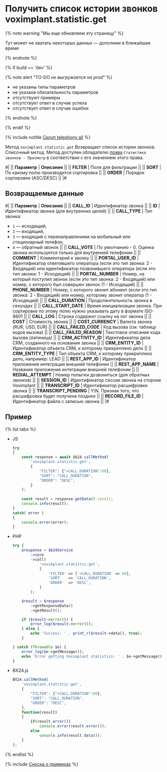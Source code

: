 # Получить список истории звонков voximplant.statistic.get

{% note warning "Мы еще обновляем эту страницу" %}

Тут может не хватать некоторых данных — дополним в ближайшее время

{% endnote %}

{% if build == 'dev' %}

{% note alert "TO-DO _не выгружается на prod_" %}

- не указаны типы параметров
- не указана обязательность параметров
- отсутствуют примеры
- отсутствует ответ в случае успеха
- отсутствует ответ в случае ошибки

{% endnote %}

{% endif %}

{% include notitle [Скоуп telephony all](./_includes/scope-telephony-all.md) %}

Метод `voximplant.statistic.get` Возвращает список истории звонков. Списочный метод. Метод доступен обладателю [права](https://helpdesk.bitrix24.ru/open/18177766/) `Статистика звонков - Просмотр` в соответствии с его значением этого права.

#|
|| **Параметр** | **Описание** ||
|| **FILTER** | Поля для фильтрации ||
|| **SORT** | По какому полю производится сортировка ||
|| **ORDER** | Порядок сортировки (ASC/DESC) ||
|#

## Возвращаемые данные

#|
|| **Параметр** | **Описание** ||
|| **CALL_ID** | Идентификатор звонка ||
|| **ID** | Идентификатор звонка (для внутренних целей) ||
|| **CALL_TYPE** | Тип звонка: 
- `1` — исходящий,
- `2` — входящий,
- `3` — входящий с перенаправлением на мобильный или стационарный телефон,
- `4` — обратный звонок ||
|| **CALL_VOTE** | По умолчанию - 0. Оценка звонка используется только для внутренней телефонии ||
|| **COMMENT** | Комментарий к звонку ||
|| **PORTAL_USER_ID** | Идентификатор ответившего оператора (если это тип звонка: 2 - Входящий) или идентификатор позвонившего оператора (если это тип звонка: 1 - Исходящий) ||
|| **PORTAL_NUMBER** | Номер, на который поступил звонок (если это тип звонка: 2 - Входящий) или номер, с которого был совершен звонок (1 - Исходящий) ||
|| **PHONE_NUMBER** | Номер, с которого звонит абонент (если это тип звонка: 2 - Входящий) или номер, которому звонит оператор (1 - Исходящий) ||
|| **CALL_DURATION** | Продолжительность звонка в секундах ||
|| **CALL_START_DATE** | Время инициализации звонка. При сортировке по этому полю нужно указывать дату в формате ISO-8601 ||
|| **CALL_LOG** | Строка содержит ссылку на лог звонка ||
|| **COST** | Стоимость звонка ||
|| **COST_CURRENCY** | Валюта звонка (RUR, USD, EUR) ||
|| **CALL_FAILED_CODE** | Код вызова (см. таблицу кодов вызова) ||
|| **CALL_FAILED_REASON** | Текстовое описание кода вызова (латиница) ||
|| **CRM_ACTIVITY_ID** | Идентификатор дела CRM, созданного на основании звонка ||
|| **CRM_ENTITY_ID** | Идентификатор объекта CRM, к которому прикреплено дело ||
|| **CRM_ENTITY_TYPE** | Тип объекта CRM, к которому прикреплено дело, например: LEAD ||
|| **REST_APP_ID** | Идентификатор приложения интеграции внешней телефонии ||
|| **REST_APP_NAME** | Название приложения интеграции внешней телефонии ||
|| **REDIAL_ATTEMPT** | Номер попытки дозвониться (для обратных звонков) ||
|| **SESSION_ID** | Идентификатор сессии звонка на стороне Voximplant ||
|| **TRANSCRIPT_ID** | Идентификатор расшифровки звонка ||
|| **TRANSCRIPT_PENDING** | Y\N. Признак того, что расшифровка будет получена позднее ||
|| **RECORD_FILE_ID** | Идентификатор файла с записью звонка ||
|#

## Пример

{% list tabs %}

- JS


    ```js
    try
    {
    	const response = await $b24.callMethod(
    		'voximplant.statistic.get',
    		{
    			"FILTER": {">CALL_DURATION":60},
    			"SORT": "CALL_DURATION",
    			"ORDER": "DESC",
    		}
    	);
    	
    	const result = response.getData().result;
    	console.info(result);
    }
    catch( error )
    {
    	console.error(error);
    }
    ```

- PHP


    ```php
    try {
        $response = $b24Service
            ->core
            ->call(
                'voximplant.statistic.get',
                [
                    'FILTER' => ['>CALL_DURATION' => 60],
                    'SORT'   => 'CALL_DURATION',
                    'ORDER'  => 'DESC',
                ]
            );
    
        $result = $response
            ->getResponseData()
            ->getResult();
    
        if ($result->error()) {
            error_log($result->error());
        } else {
            echo 'Success: ' . print_r($result->data(), true);
        }
    
    } catch (Throwable $e) {
        error_log($e->getMessage());
        echo 'Error getting Voximplant statistics: ' . $e->getMessage();
    }
    ```

- BX24.js

    ```js
    BX24.callMethod(
        'voximplant.statistic.get',
        {
            "FILTER": {">CALL_DURATION":60},
            "SORT": "CALL_DURATION",
            "ORDER": "DESC",
        },
        function(result)
        {
            if(result.error())
                console.error(result.error());
            else
                console.info(result.data());
        }
    );
    ```

{% endlist %}

{% include [Сноска о примерах](../../_includes/examples.md) %}